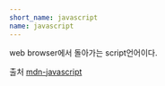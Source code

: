 ```yaml
---
short_name: javascript
name: javascript
---
```


web browser에서 돌아가는 script언어이다.

출처
[mdn-javascript](https://developer.mozilla.org/en-US/)

